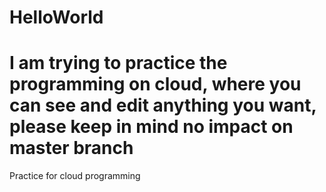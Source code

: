 # HelloWorld
# I am trying to practice the programming on cloud, where you can see and edit anything you want, please keep in mind no impact on master branch
Practice for cloud programming
